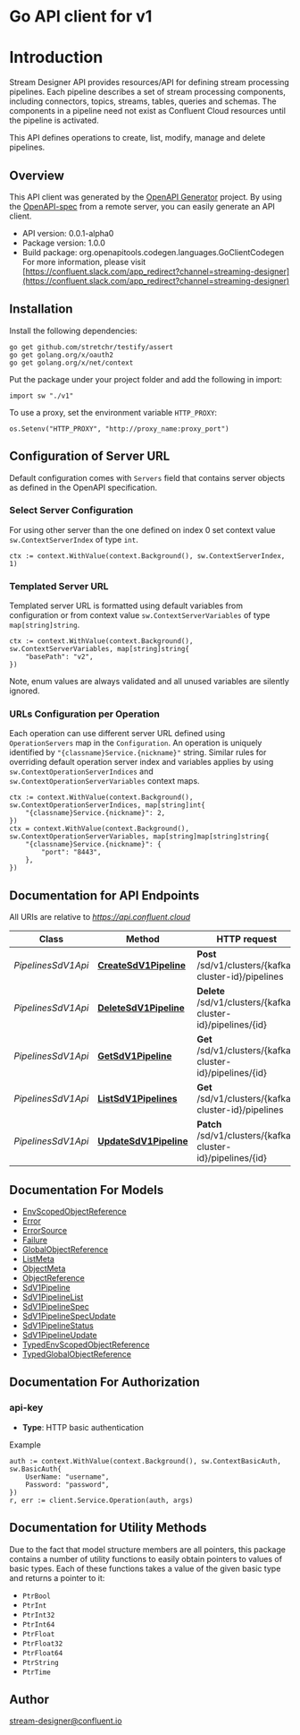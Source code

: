 # Go API client for v1

# Introduction

Stream Designer API provides resources/API for defining stream processing pipelines.
Each pipeline describes a set of stream processing components,
including connectors, topics, streams, tables, queries and schemas.
The components in a pipeline need not exist as Confluent Cloud resources until the pipeline is activated.

This API defines operations to create, list, modify, manage and delete pipelines.


## Overview
This API client was generated by the [OpenAPI Generator](https://openapi-generator.tech) project.  By using the [OpenAPI-spec](https://www.openapis.org/) from a remote server, you can easily generate an API client.

- API version: 0.0.1-alpha0
- Package version: 1.0.0
- Build package: org.openapitools.codegen.languages.GoClientCodegen
For more information, please visit [https://confluent.slack.com/app_redirect?channel=streaming-designer](https://confluent.slack.com/app_redirect?channel=streaming-designer)

## Installation

Install the following dependencies:

```shell
go get github.com/stretchr/testify/assert
go get golang.org/x/oauth2
go get golang.org/x/net/context
```

Put the package under your project folder and add the following in import:

```golang
import sw "./v1"
```

To use a proxy, set the environment variable `HTTP_PROXY`:

```golang
os.Setenv("HTTP_PROXY", "http://proxy_name:proxy_port")
```

## Configuration of Server URL

Default configuration comes with `Servers` field that contains server objects as defined in the OpenAPI specification.

### Select Server Configuration

For using other server than the one defined on index 0 set context value `sw.ContextServerIndex` of type `int`.

```golang
ctx := context.WithValue(context.Background(), sw.ContextServerIndex, 1)
```

### Templated Server URL

Templated server URL is formatted using default variables from configuration or from context value `sw.ContextServerVariables` of type `map[string]string`.

```golang
ctx := context.WithValue(context.Background(), sw.ContextServerVariables, map[string]string{
	"basePath": "v2",
})
```

Note, enum values are always validated and all unused variables are silently ignored.

### URLs Configuration per Operation

Each operation can use different server URL defined using `OperationServers` map in the `Configuration`.
An operation is uniquely identified by `"{classname}Service.{nickname}"` string.
Similar rules for overriding default operation server index and variables applies by using `sw.ContextOperationServerIndices` and `sw.ContextOperationServerVariables` context maps.

```
ctx := context.WithValue(context.Background(), sw.ContextOperationServerIndices, map[string]int{
	"{classname}Service.{nickname}": 2,
})
ctx = context.WithValue(context.Background(), sw.ContextOperationServerVariables, map[string]map[string]string{
	"{classname}Service.{nickname}": {
		"port": "8443",
	},
})
```

## Documentation for API Endpoints

All URIs are relative to *https://api.confluent.cloud*

Class | Method | HTTP request | Description
------------ | ------------- | ------------- | -------------
*PipelinesSdV1Api* | [**CreateSdV1Pipeline**](docs/PipelinesSdV1Api.md#createsdv1pipeline) | **Post** /sd/v1/clusters/{kafka-cluster-id}/pipelines | Create a Pipeline
*PipelinesSdV1Api* | [**DeleteSdV1Pipeline**](docs/PipelinesSdV1Api.md#deletesdv1pipeline) | **Delete** /sd/v1/clusters/{kafka-cluster-id}/pipelines/{id} | Delete a Pipeline
*PipelinesSdV1Api* | [**GetSdV1Pipeline**](docs/PipelinesSdV1Api.md#getsdv1pipeline) | **Get** /sd/v1/clusters/{kafka-cluster-id}/pipelines/{id} | Read a Pipeline
*PipelinesSdV1Api* | [**ListSdV1Pipelines**](docs/PipelinesSdV1Api.md#listsdv1pipelines) | **Get** /sd/v1/clusters/{kafka-cluster-id}/pipelines | List of Pipelines
*PipelinesSdV1Api* | [**UpdateSdV1Pipeline**](docs/PipelinesSdV1Api.md#updatesdv1pipeline) | **Patch** /sd/v1/clusters/{kafka-cluster-id}/pipelines/{id} | Update a Pipeline


## Documentation For Models

 - [EnvScopedObjectReference](docs/EnvScopedObjectReference.md)
 - [Error](docs/Error.md)
 - [ErrorSource](docs/ErrorSource.md)
 - [Failure](docs/Failure.md)
 - [GlobalObjectReference](docs/GlobalObjectReference.md)
 - [ListMeta](docs/ListMeta.md)
 - [ObjectMeta](docs/ObjectMeta.md)
 - [ObjectReference](docs/ObjectReference.md)
 - [SdV1Pipeline](docs/SdV1Pipeline.md)
 - [SdV1PipelineList](docs/SdV1PipelineList.md)
 - [SdV1PipelineSpec](docs/SdV1PipelineSpec.md)
 - [SdV1PipelineSpecUpdate](docs/SdV1PipelineSpecUpdate.md)
 - [SdV1PipelineStatus](docs/SdV1PipelineStatus.md)
 - [SdV1PipelineUpdate](docs/SdV1PipelineUpdate.md)
 - [TypedEnvScopedObjectReference](docs/TypedEnvScopedObjectReference.md)
 - [TypedGlobalObjectReference](docs/TypedGlobalObjectReference.md)


## Documentation For Authorization



### api-key

- **Type**: HTTP basic authentication

Example

```golang
auth := context.WithValue(context.Background(), sw.ContextBasicAuth, sw.BasicAuth{
    UserName: "username",
    Password: "password",
})
r, err := client.Service.Operation(auth, args)
```


## Documentation for Utility Methods

Due to the fact that model structure members are all pointers, this package contains
a number of utility functions to easily obtain pointers to values of basic types.
Each of these functions takes a value of the given basic type and returns a pointer to it:

* `PtrBool`
* `PtrInt`
* `PtrInt32`
* `PtrInt64`
* `PtrFloat`
* `PtrFloat32`
* `PtrFloat64`
* `PtrString`
* `PtrTime`

## Author

stream-designer@confluent.io

